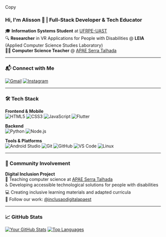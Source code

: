 Copy

### Hi, I'm Alisson 👋 | Full-Stack Developer & Tech Educator

🎓 **Information Systems Student** at [UFRPE-UAST](https://www.ufrpe.br/)  
🔍 **Researcher** in VR Applications for People with Disabilities @ **LEIA**  (Applied Computer Science Studies Laboratory)  
👨🏫 **Computer Science Teacher** @ [APAE Serra Talhada](https://www.apaeserratalhada.org.br/)

---

### 📬 Connect with Me
[![Gmail](https://img.shields.io/badge/Gmail-alissonnascimento.dev@gmail.com-D14836?style=for-the-badge&logo=gmail&logoColor=white)](mailto:alissonnascimento.dev@gmail.com)
[![Instagram](https://img.shields.io/badge/Alisson-@alissongrn_-E4405F?style=for-the-badge&logo=instagram&logoColor=white)](https://www.instagram.com/alissongrn_/)

---

### 🛠️ Tech Stack

**Frontend & Mobile**  
![HTML5](https://img.shields.io/badge/html5-%23E34F26.svg?style=for-the-badge&logo=html5&logoColor=white)
![CSS3](https://img.shields.io/badge/css3-%231572B6.svg?style=for-the-badge&logo=css3&logoColor=white)
![JavaScript](https://img.shields.io/badge/javascript-%23323330.svg?style=for-the-badge&logo=javascript&logoColor=%23F7DF1E)
![Flutter](https://img.shields.io/badge/Flutter-02569B?style=for-the-badge&logo=flutter&logoColor=white)

**Backend**  
![Python](https://img.shields.io/badge/python-3670A0?style=for-the-badge&logo=python&logoColor=ffdd54)
![Node.js](https://img.shields.io/badge/node.js-6DA55F?style=for-the-badge&logo=node.js&logoColor=white)

**Tools & Platforms**  
![Android Studio](https://img.shields.io/badge/Android_Studio-3DDC84?style=for-the-badge&logo=android-studio&logoColor=white)
![Git](https://img.shields.io/badge/git-%23F05033.svg?style=for-the-badge&logo=git&logoColor=white)
![GitHub](https://img.shields.io/badge/github-%23121011.svg?style=for-the-badge&logo=github&logoColor=white)
![VS Code](https://img.shields.io/badge/VS_Code-0078d7.svg?style=for-the-badge&logo=visual-studio-code&logoColor=white)
![Linux](https://img.shields.io/badge/Linux-FCC624?style=for-the-badge&logo=linux&logoColor=black)

---

### 🌟 Community Involvement

**Digital Inclusion Project**  
📱 Teaching computer science at [APAE Serra Talhada](https://www.apaeserratalhada.org.br/)  
♿ Developing accessible technological solutions for people with disabilities  
💻 Creating inclusive learning materials and adapted curricula  
🔄 Follow our work: [@inclusaodigitalapaest](https://www.instagram.com/inclusaodigitalapaest/)

---

### 📈 GitHub Stats

[![Your GitHub Stats](https://github-readme-stats.vercel.app/api?username=AlissonGRN&show_icons=true&theme=dark)](https://github.com/AlissonGRN)
[![Top Languages](https://github-readme-stats.vercel.app/api/top-langs/?username=AlissonGRN&layout=compact&theme=dark)](https://github.com/AlissonGRN)
